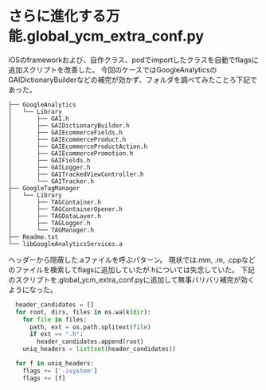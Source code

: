 # さらに進化する万能.global_ycm_extra_conf.py


iOSのframeworkおよび、自作クラス、podでimportしたクラスを自動でflagsに追加スクリプトを改善した。
今回のケースではGoogleAnalyticsのGAIDictionaryBuilderなどの補完が効かず、フォルダを調べてみたことろ下記であった。

```
├── GoogleAnalytics
│   └── Library
│       ├── GAI.h
│       ├── GAIDictionaryBuilder.h
│       ├── GAIEcommerceFields.h
│       ├── GAIEcommerceProduct.h
│       ├── GAIEcommerceProductAction.h
│       ├── GAIEcommercePromotion.h
│       ├── GAIFields.h
│       ├── GAILogger.h
│       ├── GAITrackedViewController.h
│       └── GAITracker.h
├── GoogleTagManager
│   └── Library
│       ├── TAGContainer.h
│       ├── TAGContainerOpener.h
│       ├── TAGDataLayer.h
│       ├── TAGLogger.h
│       └── TAGManager.h
├── Readme.txt
└── libGoogleAnalyticsServices.a
```

ヘッダーから隠蔽した.aファイルを呼ぶパターン。
現状では.mm, .m, .cppなどのファイルを検索してflagsに追加していたが.hについては失念していた。
下記のスクリプトを.global_ycm_extra_conf.pyに追加して無事バリバリ補完が効くようになった。


```python
  header_candidates = []
  for root, dirs, files in os.walk(dir):
    for file in files:
      path, ext = os.path.splitext(file)
      if ext == ".h":
        header_candidates.append(root)
    uniq_headers = list(set(header_candidates))

  for f in uniq_headers:
    flags += ['-isystem']
    flags += [f]
```
